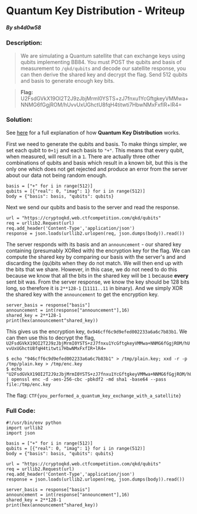 # Quantum Key Distribution - Writeup 
##### By *sh4d0w58*

### Description:
>We are simulating a Quantum satellite that can exchange keys using qubits implementing BB84. You must POST the qubits and basis of measurement to `/qkd/qubits` and decode our satellite response, you can then derive the shared key and decrypt the flag. Send 512 qubits and basis to generate enough key bits.

 > **Flag:** U2FsdGVkX19OI2T2J9zJbjMrmI0YSTS+zJ7fnxu1YcGftgkeyVMMwa+NNMG6fGgjROM/hUvvUxUGhctU8fqH4titwti7HbwNMxFxfIR+lR4=

### Solution:

See [here](https://qt.eu/understand/underlying-principles/quantum-key-distribution-qkd/) for a full explanation of how **Quantum Key Distribution** works.

First we need to generate the qubits and basis. To make things simpler, we set each qubit to `0+1j` and each basis to `"+"`. This means that every qubit, when measured, will result in a `1`. There are actually three other combinations of qubits and basis which result in a known bit, but this is the only one which does not get rejected and produce an error from the server about our data not being random enough.
```
basis = ["+" for i in range(512)]
qubits = [{"real": 0, "imag": 1} for i in range(512)]
body = {"basis": basis, "qubits": qubits}
```

Next we send our qubits and basis to the server and read the response.
```
url = "https://cryptoqkd.web.ctfcompetition.com/qkd/qubits"
req = urllib2.Request(url)
req.add_header('Content-Type','application/json')
response = json.loads(urllib2.urlopen(req, json.dumps(body)).read())
```

The server responds with its basis and an `announcement` - our shared key containing (presumably XORed with) the encryption key for the flag. We can compute the shared key by comparing our basis with the server's and and discarding the (qu)bits when they do not match. We will then end up with the bits that we share. However, in this case, we do not need to do this because we know that all the bits in the shared key will be `1` because **every** sent bit was. From the server response, we know the key should be 128 bits long, so therefore it is `2**128-1` (`11111..11` in binary). And we simply XOR the shared key with the `announcement` to get the encryption key.
```
server_basis = response["basis"]
announcement = int(response["announcement"],16)
shared_key = 2**128-1
print(hex(announcement^shared_key))
```

This gives us the encryption key, `0x946cff6c9d9efed002233a6a6c7b83b1`. We can then use this to decrypt the flag, `U2FsdGVkX19OI2T2J9zJbjMrmI0YSTS+zJ7fnxu1YcGftgkeyVMMwa+NNMG6fGgjROM/hUvvUxUGhctU8fqH4titwti7HbwNMxFxfIR+lR4=`
```
$ echo "946cff6c9d9efed002233a6a6c7b83b1" > /tmp/plain.key; xxd -r -p /tmp/plain.key > /tmp/enc.key
$ echo "U2FsdGVkX19OI2T2J9zJbjMrmI0YSTS+zJ7fnxu1YcGftgkeyVMMwa+NNMG6fGgjROM/hUvvUxUGhctU8fqH4titwti7HbwNMxFxfIR+lR4=" | openssl enc -d -aes-256-cbc -pbkdf2 -md sha1 -base64 --pass file:/tmp/enc.key
```

The flag: `CTF{you_performed_a_quantum_key_exchange_with_a_satellite}`



### Full Code:
```
#!/usr/bin/env python
import urllib2
import json

basis = ["+" for i in range(512)]
qubits = [{"real": 0, "imag": 1} for i in range(512)]
body = {"basis": basis, "qubits": qubits}

url = "https://cryptoqkd.web.ctfcompetition.com/qkd/qubits"
req = urllib2.Request(url)
req.add_header('Content-Type','application/json')
response = json.loads(urllib2.urlopen(req, json.dumps(body)).read())

server_basis = response["basis"]
announcement = int(response["announcement"],16)
shared_key = 2**128-1
print(hex(announcement^shared_key))
```
